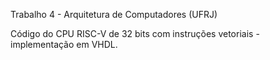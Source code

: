 Trabalho 4 - Arquitetura de Computadores (UFRJ)

Código do CPU RISC-V de 32 bits com instruções vetoriais - implementação em VHDL.
